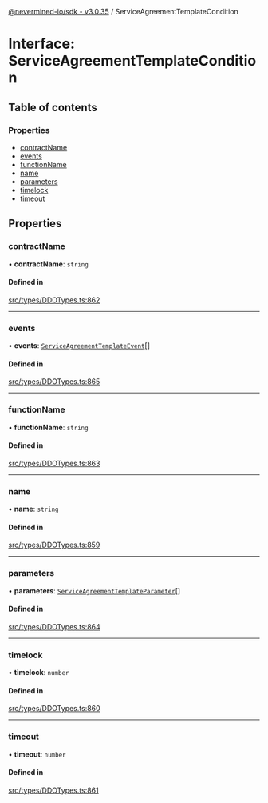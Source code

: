[@nevermined-io/sdk - v3.0.35](../code-reference.md) / ServiceAgreementTemplateCondition

# Interface: ServiceAgreementTemplateCondition

## Table of contents

### Properties

- [contractName](ServiceAgreementTemplateCondition.md#contractname)
- [events](ServiceAgreementTemplateCondition.md#events)
- [functionName](ServiceAgreementTemplateCondition.md#functionname)
- [name](ServiceAgreementTemplateCondition.md#name)
- [parameters](ServiceAgreementTemplateCondition.md#parameters)
- [timelock](ServiceAgreementTemplateCondition.md#timelock)
- [timeout](ServiceAgreementTemplateCondition.md#timeout)

## Properties

### contractName

• **contractName**: `string`

#### Defined in

[src/types/DDOTypes.ts:862](https://github.com/nevermined-io/sdk-js/blob/1c4dd664ca2801e7971e95af825f688095366860/src/types/DDOTypes.ts#L862)

---

### events

• **events**: [`ServiceAgreementTemplateEvent`](ServiceAgreementTemplateEvent.md)[]

#### Defined in

[src/types/DDOTypes.ts:865](https://github.com/nevermined-io/sdk-js/blob/1c4dd664ca2801e7971e95af825f688095366860/src/types/DDOTypes.ts#L865)

---

### functionName

• **functionName**: `string`

#### Defined in

[src/types/DDOTypes.ts:863](https://github.com/nevermined-io/sdk-js/blob/1c4dd664ca2801e7971e95af825f688095366860/src/types/DDOTypes.ts#L863)

---

### name

• **name**: `string`

#### Defined in

[src/types/DDOTypes.ts:859](https://github.com/nevermined-io/sdk-js/blob/1c4dd664ca2801e7971e95af825f688095366860/src/types/DDOTypes.ts#L859)

---

### parameters

• **parameters**: [`ServiceAgreementTemplateParameter`](ServiceAgreementTemplateParameter.md)[]

#### Defined in

[src/types/DDOTypes.ts:864](https://github.com/nevermined-io/sdk-js/blob/1c4dd664ca2801e7971e95af825f688095366860/src/types/DDOTypes.ts#L864)

---

### timelock

• **timelock**: `number`

#### Defined in

[src/types/DDOTypes.ts:860](https://github.com/nevermined-io/sdk-js/blob/1c4dd664ca2801e7971e95af825f688095366860/src/types/DDOTypes.ts#L860)

---

### timeout

• **timeout**: `number`

#### Defined in

[src/types/DDOTypes.ts:861](https://github.com/nevermined-io/sdk-js/blob/1c4dd664ca2801e7971e95af825f688095366860/src/types/DDOTypes.ts#L861)
